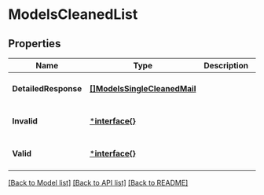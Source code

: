 # ModelsCleanedList

## Properties
Name | Type | Description | Notes
------------ | ------------- | ------------- | -------------
**DetailedResponse** | [**[]ModelsSingleCleanedMail**](models.SingleCleanedMail.md) |  | [optional] [default to null]
**Invalid** | [***interface{}**](interface{}.md) |  | [optional] [default to null]
**Valid** | [***interface{}**](interface{}.md) |  | [optional] [default to null]

[[Back to Model list]](../README.md#documentation-for-models) [[Back to API list]](../README.md#documentation-for-api-endpoints) [[Back to README]](../README.md)


